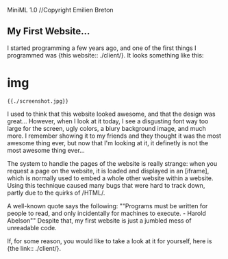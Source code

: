 MiniML 1.0
//Copyright Emilien Breton

My First Website...
-------------------

I started programming a few years ago, and one of the first things I programmed was {this website:: ./client/}. It looks something like this:
# img
	{{./screenshot.jpg}}
I used to think that this website looked awesome, and that the design was great... However, when I look at it today, I see a disgusting font way too large for the screen, ugly colors, a blury background image, and much more. I remember showing it to my friends and they thought it was the most awesome thing ever, but now that I'm looking at it, it definetly is not the most awesome thing ever...

The system to handle the pages of the website is really strange: when you request a page on the website, it is loaded and displayed in an [iframe], which is normally used to embed a whole other website within a website. Using this technique caused many bugs that were hard to track down, partly due to the quirks of /HTML/.

A well-known quote says the following:
	""Programs must be written for people to read, and only incidentally for machines to execute.
	- Harold Abelson""
Despite that, my first website is just a jumbled mess of unreadable code.

If, for some reason, you would like to take a look at it for yourself, here is {the link:: ./client/}.
